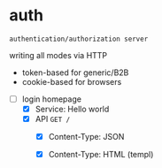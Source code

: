 # auth

`authentication/authorization server`

writing all modes via HTTP

- token-based for generic/B2B
- cookie-based for browsers




- [ ] login homepage
  - [x] Service: Hello world
  - [x] API `GET /`
    - [x] Content-Type: JSON
    - [x] Content-Type: HTML (templ)

